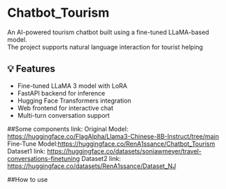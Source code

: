 # Chatbot_Tourism

An AI-powered tourism chatbot built using a fine-tuned LLaMA-based model.  
The project supports natural language interaction for tourist helping

## 💡 Features

- Fine-tuned LLaMA 3 model with LoRA
- FastAPI backend for inference
- Hugging Face Transformers integration
- Web frontend for interactive chat
- Multi-turn conversation support

##Some components link:
Original Model: https://huggingface.co/FlagAlpha/Llama3-Chinese-8B-Instruct/tree/main
Fine-Tune Model:https://huggingface.co/RenA1ssance/Chatbot_Tourism
Dataset1 link: https://huggingface.co/datasets/soniawmeyer/travel-conversations-finetuning
Dataset2 link: https://huggingface.co/datasets/RenA1ssance/Dataset_NJ

##How to use 


